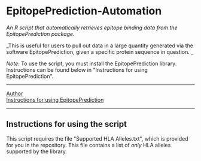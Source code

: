 # EpitopePrediction-Automation
_An R script that automatically retrieves epitope binding data from the EpitopePrediction package._

_This is useful for users to pull out data in a large quantity generated via the software EpitopePrediction, given a specific protein sequence in question. _

_Note:_ To use the script, you must install the EpitopePrediction library. Instructions can be found below in "Instructions for using EpitopePrediction".

* * * 

[Author](https://github.com/jtextor/epitope-prediction)  
[Instructions for using EpitopePrediction](http://johannes-textor.name/R/epitope-prediction-using-r.html) 

* * * 

## Instructions for using the script
This script requires the file "Supported HLA Alleles.txt", which is provided for you in the repository. This file contains a list of *only* HLA alleles supported by the library.


